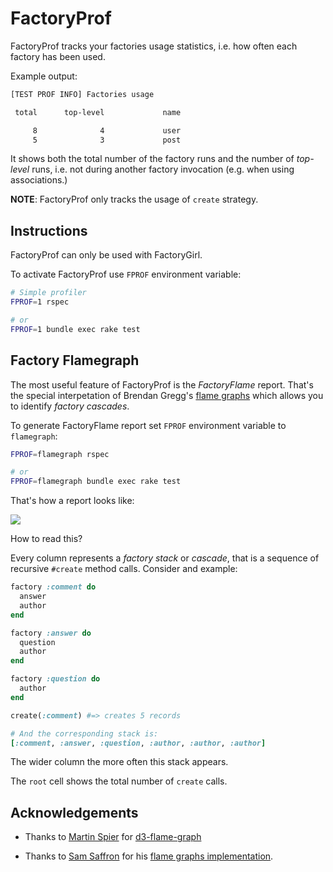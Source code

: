 # FactoryProf

FactoryProf tracks your factories usage statistics, i.e. how often each factory has been used.

Example output:

```sh
[TEST PROF INFO] Factories usage

 total      top-level             name

     8              4             user
     5              3             post
```


It shows both the total number of the factory runs and the number of _top-level_ runs, i.e. not during another factory invocation (e.g. when using associations.)

**NOTE**: FactoryProf only tracks the usage of `create` strategy.

## Instructions

FactoryProf can only be used with FactoryGirl.

To activate FactoryProf use `FPROF` environment variable:

```sh
# Simple profiler
FPROF=1 rspec

# or 
FPROF=1 bundle exec rake test
```

## Factory Flamegraph

The most useful feature of FactoryProf is the _FactoryFlame_ report. That's the special interpetation of Brendan Gregg's [flame graphs](http://www.brendangregg.com/flamegraphs.html) which allows you to identify _factory cascades_.

To generate FactoryFlame report set `FPROF` environment variable to `flamegraph`:

```sh
FPROF=flamegraph rspec

# or 
FPROF=flamegraph bundle exec rake test
```

That's how a report looks like:

![](https://s3-us-west-1.amazonaws.com/vladem/test-prof/factory_flame.png)

How to read this?

Every column represents a _factory stack_ or _cascade_, that is a sequence of recursive `#create` method calls. Consider and example:

```ruby
factory :comment do
  answer
  author
end

factory :answer do
  question
  author
end

factory :question do
  author
end

create(:comment) #=> creates 5 records

# And the corresponding stack is:
[:comment, :answer, :question, :author, :author, :author]
```

The wider column the more often this stack appears.

The `root` cell shows the total number of `create` calls.

## Acknowledgements

- Thanks to [Martin Spier](https://github.com/spiermar) for [d3-flame-graph](https://github.com/spiermar/d3-flame-graph)

- Thanks to [Sam Saffron](https://github.com/SamSaffron) for his [flame graphs implementation](https://github.com/SamSaffron/flamegraph).
